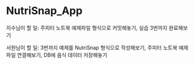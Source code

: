 # NutriSnap_App

지수님이 할 일: 주피터 노트북 예제파일 형식으로 커밋해놓기, 실습 3번까지 완료해보기


서원님이 할 일: 3번까지 예제를 NutriSnap 형식으로 작성해보기, 주피터 노트북 예제파일 연결해보기, DB에 음식 데이터 저장해놓기
